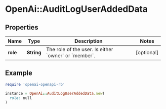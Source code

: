 # OpenAi::AuditLogUserAddedData

## Properties

| Name | Type | Description | Notes |
| ---- | ---- | ----------- | ----- |
| **role** | **String** | The role of the user. Is either &#x60;owner&#x60; or &#x60;member&#x60;. | [optional] |

## Example

```ruby
require 'openai-openapi-rb'

instance = OpenAi::AuditLogUserAddedData.new(
  role: null
)
```

